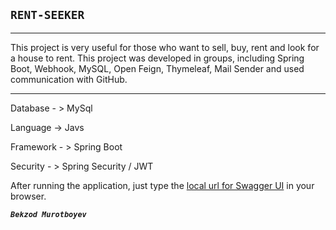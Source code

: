 ## `RENT-SEEKER`
______________________________________
This project is very useful for those who want to sell, buy, rent and look for a
house to rent. This project was developed in groups, including Spring Boot,
Webhook, MySQL, Open Feign, Thymeleaf, Mail Sender and used
communication with GitHub.
_________


Database - > MySql 

Language -> Javs

Framework - > Spring Boot

Security - > Spring Security / JWT 


After running the application, just type the  [local url for Swagger UI](http://rent-seeker.us-east-1.elasticbeanstalk.com/swagger-ui/index.html) in your browser.

[//]: # (After running the application, just type the  [local url for Swagger UI]&#40;http://localhost:8080/swagger-ui/index.html&#41; in your browser.)



  _**`Bekzod Murotboyev`**_

